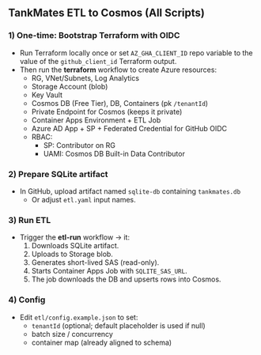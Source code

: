 ﻿## TankMates ETL to Cosmos (All Scripts)

### 1) One-time: Bootstrap Terraform with OIDC
- Run Terraform locally once or set `AZ_GHA_CLIENT_ID` repo variable to the value of the `github_client_id` Terraform output.
- Then run the **terraform** workflow to create Azure resources:
  - RG, VNet/Subnets, Log Analytics
  - Storage Account (blob)
  - Key Vault
  - Cosmos DB (Free Tier), DB, Containers (pk `/tenantId`)
  - Private Endpoint for Cosmos (keeps it private)
  - Container Apps Environment + ETL Job
  - Azure AD App + SP + Federated Credential for GitHub OIDC
  - RBAC:
    - SP: Contributor on RG
    - UAMI: Cosmos DB Built-in Data Contributor

### 2) Prepare SQLite artifact
- In GitHub, upload artifact named `sqlite-db` containing `tankmates.db`
  - Or adjust `etl.yaml` input names.

### 3) Run ETL
- Trigger the **etl-run** workflow → it:
  1. Downloads SQLite artifact.
  2. Uploads to Storage blob.
  3. Generates short-lived SAS (read-only).
  4. Starts Container Apps Job with `SQLITE_SAS_URL`.
  5. The job downloads the DB and upserts rows into Cosmos.

### 4) Config
- Edit `etl/config.example.json` to set:
  - `tenantId` (optional; default placeholder is used if null)
  - batch size / concurrency
  - container map (already aligned to schema)

